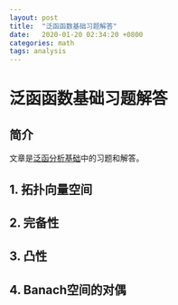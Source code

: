 ```yaml
---
layout: post
title:  "泛函函数基础习题解答"
date:   2020-01-20 02:34:20 +0800
categories: math
tags: analysis
---
```


# 泛函函数基础习题解答

## 简介

文章是<a href="functional-analysis">泛函分析基础</a>中的习题和解答。

## 1. 拓扑向量空间

## 2. 完备性

## 3. 凸性

## 4. Banach空间的对偶
